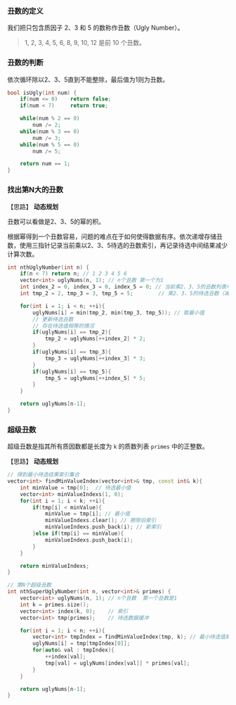 ### 丑数的定义

我们把只包含质因子 2、3 和 5 的数称作丑数（Ugly Number）。

> 1, 2, 3, 4, 5, 6, 8, 9, 10, 12 是前 10 个丑数。

### 丑数的判断

依次循环除以2、3、5直到不能整除，最后值为1则为丑数。

```cpp
bool isUgly(int num) {
    if(num <= 0)    return false;
    if(num < 7)     return true;

    while(num % 2 == 0)
        num /= 2;
    while(num % 3 == 0)
        num /= 3;
    while(num % 5 == 0)
        num /= 5;

    return num == 1;
}
```

### 找出第N大的丑数

【思路】 **动态规划**

丑数可以看做是2、3、5的幂的积。

根据幂得到一个丑数容易，问题的难点在于如何使得数据有序。依次递增存储丑数，使用三指针记录当前乘以2、3、5待选的丑数索引，再记录待选中间结果减少计算次数。

```cpp
int nthUglyNumber(int n) {
    if(n < 7) return n; // 1 2 3 4 5 6
    vector<int> uglyNums(n, 1); // n个丑数 第一个为1
    int index_2 = 0, index_3 = 0, index_5 = 0; // 当前乘2、3、5的丑数列表中值的下标
    int tmp_2 = 2, tmp_3 = 3, tmp_5 = 5;        // 乘2、3、5的待选丑数（减少计算次数）

    for(int i = 1; i < n; ++i){
        uglyNums[i] = min(tmp_2, min(tmp_3, tmp_5)); // 取最小值
        // 更新待选丑数
        // 存在待选值相等的情况
        if(uglyNums[i] == tmp_2){
            tmp_2 = uglyNums[++index_2] * 2;
        }
        if(uglyNums[i] == tmp_3){
            tmp_3 = uglyNums[++index_3] * 3;
        }
        if(uglyNums[i] == tmp_5){
            tmp_5 = uglyNums[++index_5] * 5;
        }
    }

    return uglyNums[n-1];
}
```

### 超级丑数

超级丑数是指其所有质因数都是长度为 `k` 的质数列表 `primes` 中的正整数。

【思路】 **动态规划**

```cpp
// 得到最小待选结果索引集合
vector<int> findMinValueIndex(vector<int>& tmp, const int& k){
    int minValue = tmp[0];  // 待选最小值
    vector<int> minValueIndexs(1, 0);
    for(int i = 1; i < k; ++i){
        if(tmp[i] < minValue){
            minValue = tmp[i]; // 最小值
            minValueIndexs.clear(); // 擦除旧索引
            minValueIndexs.push_back(i); // 新索引
        }else if(tmp[i] == minValue){
            minValueIndexs.push_back(i);
        }
    }

    return minValueIndexs;
}

// 第N个超级丑数
int nthSuperUglyNumber(int n, vector<int>& primes) {
    vector<int> uglyNums(n, 1); // n个丑数  第一个丑数是1
    int k = primes.size();
    vector<int> index(k, 0);    // 索引
    vector<int> tmp(primes);    // 待选数据缓冲

    for(int i = 1; i < n; ++i){
        vector<int> tmpIndex = findMinValueIndex(tmp, k); // 最小待选值索引
        uglyNums[i] = tmp[tmpIndex[0]];
        for(auto& val : tmpIndex){
            ++index[val];
            tmp[val] = uglyNums[index[val]] * primes[val];
        }
    }

    return uglyNums[n-1];
}
```

